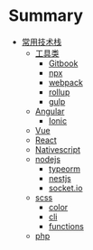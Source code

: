 # Summary

* [常用技术栈]()
    * [工具类]()
        * [Gitbook](docs/tools/git.md)
        * [npx](docs/tools/npx.md)
        * [webpack]()
        * [rollup]()
        * [gulp]()
    * [Angular]()
        * [Ionic]()
    * [Vue]()
    * [React]()
    * [Nativescript]()
    * [nodejs]()
        * [typeorm]()
        * [nestjs]()
        * [socket.io]()
    * [scss]()
        * [color](docs/scss/color.md)
        * [cli](docs/scss/cli.md)
        * [functions](docs/scss/functions.md)
    * [php]()